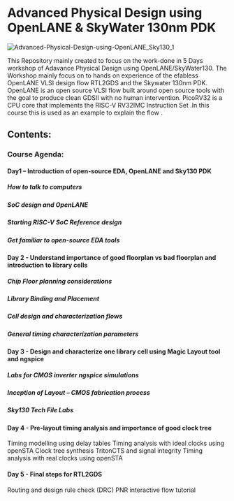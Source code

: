 # Advanced Physical Design using OpenLANE & SkyWater 130nm PDK
![Advanced-Physical-Design-using-OpenLANE_Sky130_1](https://user-images.githubusercontent.com/30654675/124450662-47901f00-dda2-11eb-9254-78097d7d8fee.png)



This Repository mainly created to focus on the work-done in  5 Days workshop of Adavance Physical Design using OpenLANE/SkyWater130. The Workshop mainly focus on  to  hands on experience of the efabless OpenLANE VLSI design flow RTL2GDS and the Skywater 130nm PDK. OpenLANE is an open source VLSI flow built around open source tools with the goal to produce clean GDSII with no human intervention. PicoRV32 is a CPU core that implements the RISC-V RV32IMC Instruction Set .In this course this is used as an example to explain the flow . 


<h2>Contents:</h2> 
<h3>Course Agenda: <br/>
  
  <h4>Day1 – Introduction  of open-source EDA, OpenLANE and Sky130 PDK </h4>
  <h5>How to talk to computers</h5>
<h5>SoC design and OpenLANE</h5>
<h5>Starting RISC-V SoC Reference design</h5>
<h5>Get familiar to open-source EDA tools</h5>
  
<h4>Day 2 - Understand importance of good floorplan vs bad floorplan and introduction to library cells</h4>

  <h5>Chip Floor planning considerations</h5>
<h5>Library Binding and Placement</h5>
<h5>Cell design and characterization flows</h5>
<h5>General timing characterization parameters</h5>
  
<h4>Day 3 - Design and characterize one library cell using Magic Layout tool and ngspice</h4>

<h5>Labs for CMOS inverter ngspice simulations
<h5>Inception of Layout – CMOS fabrication process
<h5>Sky130 Tech File Labs
<h4>Day 4 - Pre-layout timing analysis and importance of good clock tree</h4>

Timing modelling using delay tables
Timing analysis with ideal clocks using openSTA
Clock tree synthesis TritonCTS and signal integrity
Timing analysis with real clocks using openSTA
<h4>Day 5 - Final steps for RTL2GDS</h4>

Routing and design rule check (DRC)
PNR interactive flow tutorial


